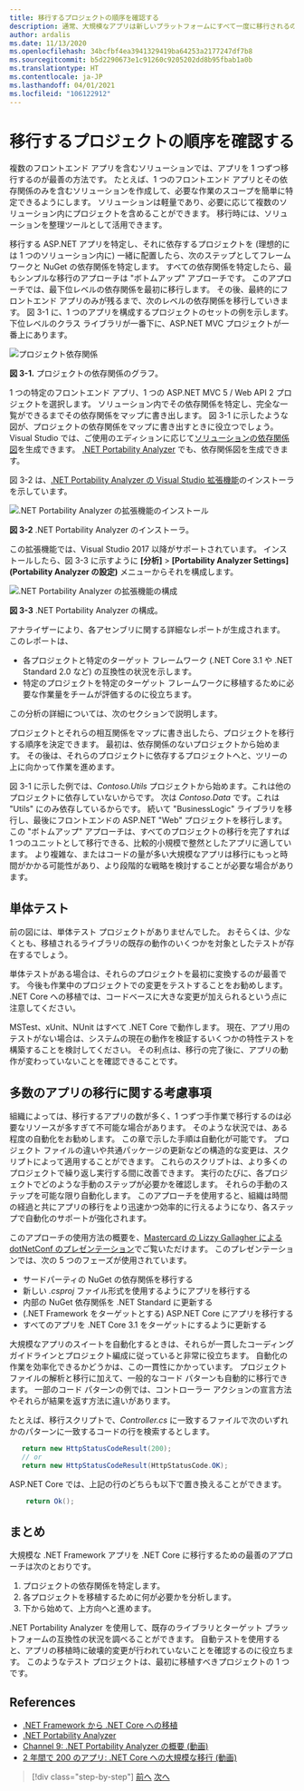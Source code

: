 ```yaml
---
title: 移行するプロジェクトの順序を確認する
description: 通常、大規模なアプリは新しいプラットフォームにすべて一度に移行されるのではなく、一連の小規模なステップに分けて移行されます。 ASP.NET MVC アプリを ASP.NET Core に移行するためのステップを計画する方法について説明します。
author: ardalis
ms.date: 11/13/2020
ms.openlocfilehash: 34bcfbf4ea3941329419ba64253a2177247df7b8
ms.sourcegitcommit: b5d2290673e1c91260c9205202dd8b95fbab1a0b
ms.translationtype: HT
ms.contentlocale: ja-JP
ms.lasthandoff: 04/01/2021
ms.locfileid: "106122912"
---
```

# <a name="identify-sequence-of-projects-to-migrate"></a>移行するプロジェクトの順序を確認する

複数のフロントエンド アプリを含むソリューションでは、アプリを 1 つずつ移行するのが最善の方法です。 たとえば、1 つのフロントエンド アプリとその依存関係のみを含むソリューションを作成して、必要な作業のスコープを簡単に特定できるようにします。 ソリューションは軽量であり、必要に応じて複数のソリューション内にプロジェクトを含めることができます。 移行時には、ソリューションを整理ツールとして活用できます。

移行する ASP.NET アプリを特定し、それに依存するプロジェクトを (理想的には 1 つのソリューション内に) 一緒に配置したら、次のステップとしてフレームワークと NuGet の依存関係を特定します。 すべての依存関係を特定したら、最もシンプルな移行のアプローチは "ボトムアップ" アプローチです。 このアプローチでは、最下位レベルの依存関係を最初に移行します。 その後、最終的にフロントエンド アプリのみが残るまで、次のレベルの依存関係を移行していきます。 図 3-1 に、1 つのアプリを構成するプロジェクトのセットの例を示します。 下位レベルのクラス ライブラリが一番下に、ASP.NET MVC プロジェクトが一番上にあります。

![プロジェクト依存関係](./media/Figure3-1.png)

**図 3-1.** プロジェクトの依存関係のグラフ。

1 つの特定のフロントエンド アプリ、1 つの ASP.NET MVC 5 / Web API 2 プロジェクトを選択します。 ソリューション内でその依存関係を特定し、完全な一覧ができるまでその依存関係をマップに書き出します。 図 3-1 に示したような図が、プロジェクトの依存関係をマップに書き出すときに役立つでしょう。 Visual Studio では、ご使用のエディションに応じて[ソリューションの依存関係図](/visualstudio/modeling/create-layer-diagrams-from-your-code)を生成できます。 [.NET Portability Analyzer](../../standard/analyzers/portability-analyzer.md) でも、依存関係図を生成できます。

図 3-2 は、[.NET Portability Analyzer の Visual Studio 拡張機能](https://marketplace.visualstudio.com/items?itemName=ConnieYau.NETPortabilityAnalyzer)のインストーラを示しています。

![.NET Portability Analyzer の拡張機能のインストール](./media/Figure3-2.png)

**図 3-2** .NET Portability Analyzer のインストーラ。

この拡張機能では、Visual Studio 2017 以降がサポートされています。 インストールしたら、図 3-3 に示すように **[分析]**  >  **[Portability Analyzer Settings]\(Portability Analyzer の設定\)** メニューからそれを構成します。

![.NET Portability Analyzer の拡張機能の構成](./media/Figure3-3.png)

**図 3-3** .NET Portability Analyzer の構成。

アナライザーにより、各アセンブリに関する詳細なレポートが生成されます。 このレポートは、

* 各プロジェクトと特定のターゲット フレームワーク (.NET Core 3.1 や .NET Standard 2.0 など) の互換性の状況を示します。
* 特定のプロジェクトを特定のターゲット フレームワークに移植するために必要な作業量をチームが評価するのに役立ちます。

この分析の詳細については、次のセクションで説明します。

プロジェクトとそれらの相互関係をマップに書き出したら、プロジェクトを移行する順序を決定できます。 最初は、依存関係のないプロジェクトから始めます。 その後は、それらのプロジェクトに依存するプロジェクトへと、ツリーの上に向かって作業を進めます。

図 3-1 に示した例では、*Contoso.Utils* プロジェクトから始めます。これは他のプロジェクトに依存していないからです。 次は *Contoso.Data* です。これは "Utils" にのみ依存しているからです。 続いて "BusinessLogic" ライブラリを移行し、最後にフロントエンドの ASP.NET "Web" プロジェクトを移行します。 この "ボトムアップ" アプローチは、すべてのプロジェクトの移行を完了すれば 1 つのユニットとして移行できる、比較的小規模で整然としたアプリに適しています。 より複雑な、またはコードの量が多い大規模なアプリは移行にもっと時間がかかる可能性があり、より段階的な戦略を検討することが必要な場合があります。

## <a name="unit-tests"></a>単体テスト

前の図には、単体テスト プロジェクトがありませんでした。 おそらくは、少なくとも、移植されるライブラリの既存の動作のいくつかを対象としたテストが存在するでしょう。

単体テストがある場合は、それらのプロジェクトを最初に変換するのが最善です。 今後も作業中のプロジェクトでの変更をテストすることをお勧めします。 .NET Core への移植では、コードベースに大きな変更が加えられるという点に注意してください。

MSTest、xUnit、NUnit はすべて .NET Core で動作します。 現在、アプリ用のテストがない場合は、システムの現在の動作を検証するいくつかの特性テストを構築することを検討してください。 その利点は、移行の完了後に、アプリの動作が変わっていないことを確認できることです。

## <a name="considerations-for-migrating-many-apps"></a>多数のアプリの移行に関する考慮事項

組織によっては、移行するアプリの数が多く、1 つずつ手作業で移行するのは必要なリソースが多すぎて不可能な場合があります。 そのような状況では、ある程度の自動化をお勧めします。 この章で示した手順は自動化が可能です。 プロジェクト ファイルの違いや共通パッケージの更新などの構造的な変更は、スクリプトによって適用することができます。 これらのスクリプトは、より多くのプロジェクトで繰り返し実行する間に改善できます。 実行のたびに、各プロジェクトでどのような手動のステップが必要かを確認します。 それらの手動のステップを可能な限り自動化します。 このアプローチを使用すると、組織は時間の経過と共にアプリの移行をより迅速かつ効率的に行えるようになり、各ステップで自動化のサポートが強化されます。

このアプローチの使用方法の概要を、[Mastercard の Lizzy Gallagher による dotNetConf のプレゼンテーション](https://www.youtube.com/watch?v=C-2haqb60No)でご覧いただけます。 このプレゼンテーションでは、次の 5 つのフェーズが使用されています。

- サードパーティの NuGet の依存関係を移行する
- 新しい *.csproj* ファイル形式を使用するようにアプリを移行する
- 内部の NuGet 依存関係を .NET Standard に更新する
- (.NET Framework をターゲットとする) ASP.NET Core にアプリを移行する
- すべてのアプリを .NET Core 3.1 をターゲットにするように更新する

大規模なアプリのスイートを自動化するときは、それらが一貫したコーディング ガイドラインとプロジェクト編成に従っていると非常に役立ちます。 自動化の作業を効率化できるかどうかは、この一貫性にかかっています。 プロジェクト ファイルの解析と移行に加えて、一般的なコード パターンも自動的に移行できます。 一部のコード パターンの例では、コントローラー アクションの宣言方法やそれらが結果を返す方法に違いがあります。

たとえば、移行スクリプトで、*Controller.cs* に一致するファイルで次のいずれかのパターンに一致するコードの行を検索するとします。

```csharp
   return new HttpStatusCodeResult(200);
   // or
   return new HttpStatusCodeResult(HttpStatusCode.OK);
```

ASP.NET Core では、上記の行のどちらも以下で置き換えることができます。

```csharp
    return Ok();
```

## <a name="summary"></a>まとめ

大規模な .NET Framework アプリを .NET Core に移行するための最善のアプローチは次のとおりです。

1. プロジェクトの依存関係を特定します。
1. 各プロジェクトを移植するために何が必要かを分析します。
1. 下から始めて、上方向へと進めます。

.NET Portability Analyzer を使用して、既存のライブラリとターゲット プラットフォームの互換性の状況を調べることができます。 自動テストを使用すると、アプリの移植時に破壊的変更が行われていないことを確認するのに役立ちます。 このようなテスト プロジェクトは、最初に移植すべきプロジェクトの 1 つです。

## <a name="references"></a>References

- [.NET Framework から .NET Core への移植](../../core/porting/index.md)
- [.NET Portability Analyzer](../../standard/analyzers/portability-analyzer.md)
- [Channel 9: .NET Portability Analyzer の概要 (動画)](https://channel9.msdn.com/Blogs/Seth-Juarez/A-Brief-Look-at-the-NET-Portability-Analyzer)
- [2 年間で 200 のアプリ: .NET Core への大規模な移行 (動画)](https://www.youtube.com/watch?v=C-2haqb60No)

>[!div class="step-by-step"]
>[前へ](migrate-large-solutions.md)
>[次へ](understand-update-dependencies.md)
